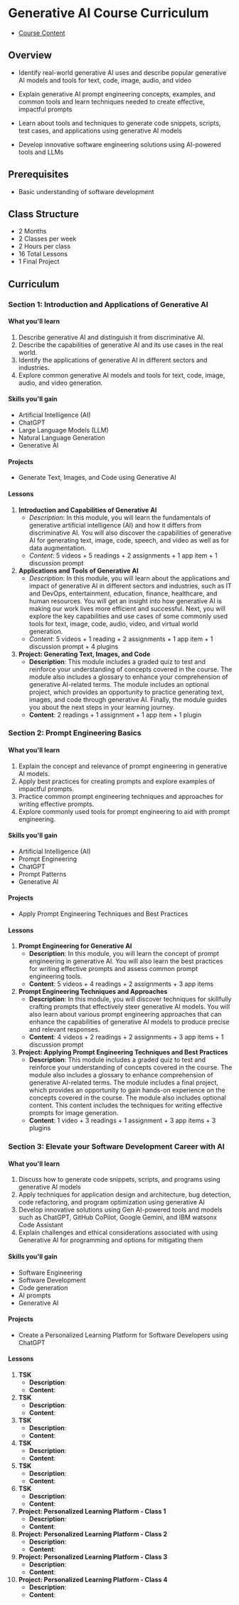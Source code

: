 # Generative AI Course Curriculum

- [Course Content](https://www.coursera.org/specializations/generative-ai-for-software-developers)

## Overview

- Identify real-world generative AI uses and describe popular generative AI models and tools for text, code, image, audio, and video

- Explain generative AI prompt engineering concepts, examples, and common tools and learn techniques needed to create effective, impactful prompts

- Learn about tools and techniques to generate code snippets, scripts, test cases, and applications using generative AI models

- Develop innovative software engineering solutions using AI-powered tools and LLMs

## Prerequisites

- Basic understanding of software development

## Class Structure

- 2 Months
- 2 Classes per week
- 2 Hours per class
- 16 Total Lessons
- 1 Final Project

## Curriculum

### Section 1: Introduction and Applications of Generative AI

#### What you'll learn

1. Describe generative AI and distinguish it from discriminative AI.
2. Describe the capabilities of generative AI and its use cases in the real world.
3. Identify the applications of generative AI in different sectors and industries.
4. Explore common generative AI models and tools for text, code, image, audio, and video generation.

#### Skills you'll gain

- Artificial Intelligence (AI)
- ChatGPT
- Large Language Models (LLM)
- Natural Language Generation
- Generative AI

#### Projects

- Generate Text, Images, and Code using Generative AI

#### Lessons

1. **Introduction and Capabilities of Generative AI**
   - _Description_: In this module, you will learn the fundamentals of generative artificial intelligence (AI) and how it differs from discriminative AI. You will also discover the capabilities of generative AI for generating text, image, code, speech, and video as well as for data augmentation.
   - _Content_: 5 videos + 5 readings + 2 assignments + 1 app item + 1 discussion prompt
2. **Applications and Tools of Generative AI**
   - _Description_: In this module, you will learn about the applications and impact of generative AI in different sectors and industries, such as IT and DevOps, entertainment, education, finance, healthcare, and human resources. You will get an insight into how generative AI is making our work lives more efficient and successful. Next, you will explore the key capabilities and use cases of some commonly used tools for text, image, code, audio, video, and virtual world generation.
   - _Content_: 5 videos + 1 reading + 2 assignments + 1 app item + 1 discussion prompt + 4 plugins
3. **Project: Generating Text, Images, and Code**
   - **Description**: This module includes a graded quiz to test and reinforce your understanding of concepts covered in the course. The module also includes a glossary to enhance your comprehension of generative AI-related terms. The module includes an optional project, which provides an opportunity to practice generating text, images, and code through generative AI. Finally, the module guides you about the next steps in your learning journey.
   - **Content**: 2 readings + 1 assignment + 1 app item + 1 plugin

### Section 2: Prompt Engineering Basics

#### What you'll learn

1. Explain the concept and relevance of prompt engineering in generative AI models.
2. Apply best practices for creating prompts and explore examples of impactful prompts.
3. Practice common prompt engineering techniques and approaches for writing effective prompts.
4. Explore commonly used tools for prompt engineering to aid with prompt engineering.

#### Skills you'll gain

- Artificial Intelligence (AI)
- Prompt Engineering
- ChatGPT
- Prompt Patterns
- Generative AI

#### Projects

- Apply Prompt Engineering Techniques and Best Practices

#### Lessons

1. **Prompt Engineering for Generative AI**
   - **Description**: In this module, you will learn the concept of prompt engineering in generative AI. You will also learn the best practices for writing effective prompts and assess common prompt engineering tools.
   - **Content**: 5 videos + 4 readings + 2 assignments + 3 app items
2. **Prompt Engineering Techniques and Approaches**
   - **Description**: In this module, you will discover techniques for skillfully crafting prompts that effectively steer generative AI models. You will also learn about various prompt engineering approaches that can enhance the capabilities of generative AI models to produce precise and relevant responses.
   - **Content**: 4 videos + 2 readings + 2 assignments + 3 app items + 1 discussion prompt
3. **Project: Applying Prompt Engineering Techniques and Best Practices**
   - **Description**: This module includes a graded quiz to test and reinforce your understanding of concepts covered in the course. The module also includes a glossary to enhance comprehension of generative AI-related terms. The module includes a final project, which provides an opportunity to gain hands-on experience on the concepts covered in the course. The module also includes optional content. This content includes the techniques for writing effective prompts for image generation.
   - **Content**: 1 video + 3 readings + 1 assignment + 3 app items + 3 plugins

### Section 3: Elevate your Software Development Career with AI

#### What you'll learn

1. Discuss how to generate code snippets, scripts, and programs using generative AI models
2. Apply techniques for application design and architecture, bug detection, code refactoring, and program optimization using generative AI
3. Develop innovative solutions using Gen AI-powered tools and models such as ChatGPT, GitHub CoPilot, Google Gemini, and IBM watsonx Code Assistant
4. Explain challenges and ethical considerations associated with using Generative AI for programming and options for mitigating them

#### Skills you'll gain

- Software Engineering
- Software Development
- Code generation
- AI prompts
- Generative AI

#### Projects

- Create a Personalized Learning Platform for Software Developers using ChatGPT

#### Lessons

1. **TSK**
   - **Description**:
   - **Content**:
2. **TSK**
   - **Description**:
   - **Content**:
3. **TSK**
   - **Description**:
   - **Content**:
4. **TSK**
   - **Description**:
   - **Content**:
5. **TSK**
   - **Description**:
   - **Content**:
6. **TSK**
   - **Description**:
   - **Content**:
7. **Project: Personalized Learning Platform - Class 1**
   - **Description**:
   - **Content**:
8. **Project: Personalized Learning Platform - Class 2**
   - **Description**:
   - **Content**:
9. **Project: Personalized Learning Platform - Class 3**
   - **Description**:
   - **Content**:
10. **Project: Personalized Learning Platform - Class 4**
    - **Description**:
    - **Content**:
